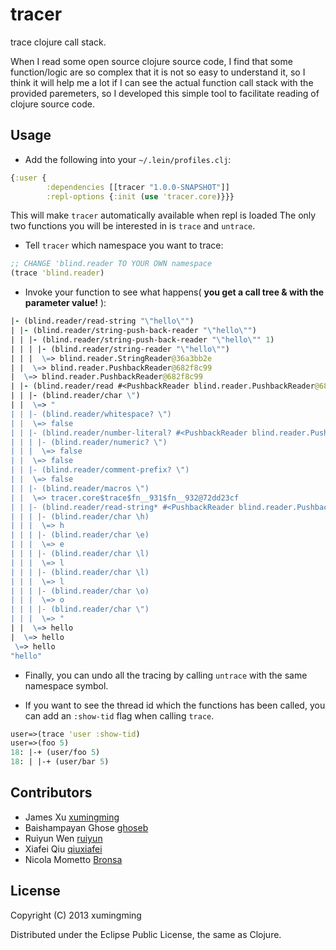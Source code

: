 # tracer

trace clojure call stack.

When I read some open source clojure source code, I find that some function/logic are so complex that it is not so easy to understand it, so I think it will help me a lot if I can see the actual function call stack with the provided paremeters, so I developed this simple tool to facilitate reading of clojure source code.

## Usage

* Add the following into your `~/.lein/profiles.clj`:

```clojure
{:user {
        :dependencies [[tracer "1.0.0-SNAPSHOT"]]
        :repl-options {:init (use 'tracer.core)}}}
```

This will make `tracer` automatically available when repl is loaded
The only two functions you will be interested in is `trace` and `untrace`.

* Tell `tracer` which namespace you want to trace:

```clojure
;; CHANGE 'blind.reader TO YOUR OWN namespace
(trace 'blind.reader)
```

* Invoke your function to see what happens( **you get a call tree & with the parameter value!** ):

```clojure
|- (blind.reader/read-string "\"hello\"")
| |- (blind.reader/string-push-back-reader "\"hello\"")
| | |- (blind.reader/string-push-back-reader "\"hello\"" 1)
| | | |- (blind.reader/string-reader "\"hello\"")
| | |  \=> blind.reader.StringReader@36a3bb2e
| |  \=> blind.reader.PushbackReader@682f8c99
|  \=> blind.reader.PushbackReader@682f8c99
| |- (blind.reader/read #<PushbackReader blind.reader.PushbackReader@682f8c99> true nil false)
| | |- (blind.reader/char \")
| |  \=> "
| | |- (blind.reader/whitespace? \")
| |  \=> false
| | |- (blind.reader/number-literal? #<PushbackReader blind.reader.PushbackReader@682f8c99> \")
| | | |- (blind.reader/numeric? \")
| | |  \=> false
| |  \=> false
| | |- (blind.reader/comment-prefix? \")
| |  \=> false
| | |- (blind.reader/macros \")
| |  \=> tracer.core$trace$fn__931$fn__932@72dd23cf
| | |- (blind.reader/read-string* #<PushbackReader blind.reader.PushbackReader@682f8c99> \")
| | | |- (blind.reader/char \h)
| | |  \=> h
| | | |- (blind.reader/char \e)
| | |  \=> e
| | | |- (blind.reader/char \l)
| | |  \=> l
| | | |- (blind.reader/char \l)
| | |  \=> l
| | | |- (blind.reader/char \o)
| | |  \=> o
| | | |- (blind.reader/char \")
| | |  \=> "
| |  \=> hello
|  \=> hello
 \=> hello
"hello"
```

* Finally, you can undo all the tracing by calling `untrace` with the
same namespace symbol.

* If you want to see the thread id which the functions has been called, you can add an `:show-tid` flag when calling `trace`.

```clojure
user=>(trace 'user :show-tid)
user=>(foo 5)
18: |-+ (user/foo 5)
18: | |-+ (user/bar 5)
```

## Contributors
* James Xu [xumingming](https://github.com/xumingming)
* Baishampayan Ghose [ghoseb](https://github.com/ghoseb)
* Ruiyun Wen [ruiyun](https://github.com/Ruiyun)
* Xiafei Qiu [qiuxiafei](https://github.com/qiuxiafei)
* Nicola Mometto [Bronsa](https://github.com/Bronsa)

## License

Copyright (C) 2013 xumingming

Distributed under the Eclipse Public License, the same as Clojure.
